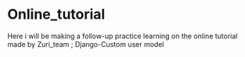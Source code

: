 # Online_tutorial
Here i will be making a follow-up practice learning on the online tutorial made by Zuri_team ; Django-Custom user model 
